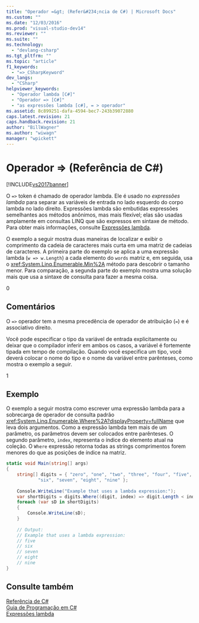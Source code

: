 ```yaml
---
title: "Operador =&gt; (Refer&#234;ncia de C#) | Microsoft Docs"
ms.custom: ""
ms.date: "12/03/2016"
ms.prod: "visual-studio-dev14"
ms.reviewer: ""
ms.suite: ""
ms.technology: 
  - "devlang-csharp"
ms.tgt_pltfrm: ""
ms.topic: "article"
f1_keywords: 
  - "=>_CSharpKeyword"
dev_langs: 
  - "CSharp"
helpviewer_keywords: 
  - "Operador lambda [C#]"
  - "Operador => [C#]"
  - "as expressões lambda [c#], = > operador"
ms.assetid: 8c899251-dafa-4594-bec7-243b39072880
caps.latest.revision: 21
caps.handback.revision: 21
author: "BillWagner"
ms.author: "wiwagn"
manager: "wpickett"
---
```

# Operador =&gt; (Refer&#234;ncia de C#)
[!INCLUDE[vs2017banner](../../../csharp/includes/vs2017banner.md)]

O `=>` token é chamado de operador lambda. Ele é usado no *expressões lambda* para separar as variáveis de entrada no lado esquerdo do corpo lambda no lado direito. Expressões lambda são embutidas expressões semelhantes aos métodos anônimos, mas mais flexível; elas são usadas amplamente em consultas LINQ que são expressos em sintaxe de método. Para obter mais informações, consulte [Expressões lambda](../../../csharp/programming-guide/statements-expressions-operators/lambda-expressions.md).  
  
 O exemplo a seguir mostra duas maneiras de localizar e exibir o comprimento da cadeia de caracteres mais curta em uma matriz de cadeias de caracteres. A primeira parte do exemplo se aplica a uma expressão lambda \(`w => w.Length`\) a cada elemento do `words` matriz e, em seguida, usa o <xref:System.Linq.Enumerable.Min%2A> método para descobrir o tamanho menor. Para comparação, a segunda parte do exemplo mostra uma solução mais que usa a sintaxe de consulta para fazer a mesma coisa.  
  
<CodeContentPlaceHolder>0</CodeContentPlaceHolder>  
## Comentários  
 O `=>` operador tem a mesma precedência de operador de atribuição \(`=`\) e é associativo direito.  
  
 Você pode especificar o tipo da variável de entrada explicitamente ou deixar que o compilador inferir em ambos os casos, a variável é fortemente tipada em tempo de compilação. Quando você especifica um tipo, você deverá colocar o nome do tipo e o nome da variável entre parênteses, como mostra o exemplo a seguir.  
  
<CodeContentPlaceHolder>1</CodeContentPlaceHolder>  
## Exemplo  
 O exemplo a seguir mostra como escrever uma expressão lambda para a sobrecarga de operador de consulta padrão <xref:System.Linq.Enumerable.Where%2A?displayProperty=fullName> que leva dois argumentos. Como a expressão lambda tem mais de um parâmetro, os parâmetros devem ser colocados entre parênteses. O segundo parâmetro, `index`, representa o índice do elemento atual na coleção. O `Where` expressão retorna todas as strings comprimentos forem menores do que as posições de índice na matriz.  
  
```c#  
static void Main(string[] args)  
{  
    string[] digits = { "zero", "one", "two", "three", "four", "five",   
            "six", "seven", "eight", "nine" };  
  
    Console.WriteLine("Example that uses a lambda expression:");  
    var shortDigits = digits.Where((digit, index) => digit.Length < index);  
    foreach (var sD in shortDigits)  
    {  
        Console.WriteLine(sD);  
    }  
  
    // Output:  
    // Example that uses a lambda expression:  
    // five  
    // six  
    // seven  
    // eight  
    // nine  
}  
```  
  
## Consulte também  
 [Referência de C\#](../../../csharp/language-reference/index.md)   
 [Guia de Programação em C\#](../../../csharp/programming-guide/index.md)   
 [Expressões lambda](../../../csharp/programming-guide/statements-expressions-operators/lambda-expressions.md)